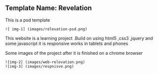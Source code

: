 

## Template Name: Revelation

  This is a psd template 

  	![ img-1] (images/relevation-psd.png)

  This website is a learning project .Build on using html5 ,css3 ,jquery and some javascript it is responsive works in  tablets and phones

  Some images of the project after it is finished on a chrome browser

  	![img-2] (images/web-relevation.png)
  	![img-3] (images/respnisve.png)
